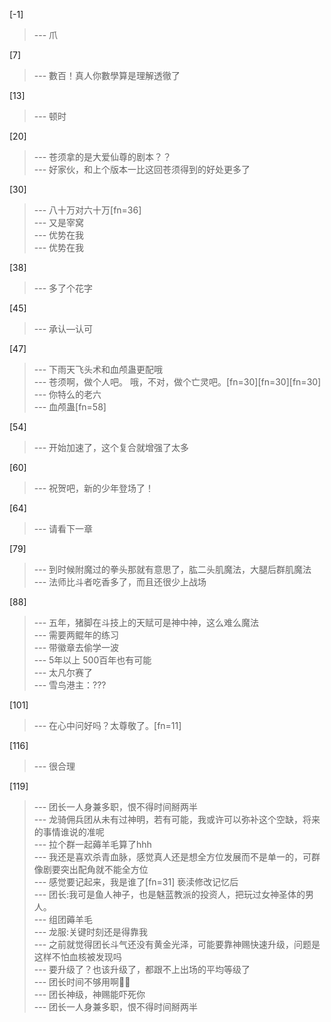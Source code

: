 
[-1] 
>--- 爪<br>

[7] 
>--- 數百！真人你數學算是理解透徹了<br>

[13] 
>--- 顿时<br>

[20] 
>--- 苍须拿的是大爱仙尊的剧本？？<br>
>--- 好家伙，和上个版本一比这回苍须得到的好处更多了<br>

[30] 
>--- 八十万对六十万[fn=36]<br>
>--- 又是宰窝<br>
>--- 优势在我<br>
>--- 优势在我<br>

[38] 
>--- 多了个花字<br>

[45] 
>--- 承认—认可<br>

[47] 
>--- 下雨天飞头术和血颅蛊更配哦<br>
>--- 苍须啊，做个人吧。
哦，不对，做个亡灵吧。[fn=30][fn=30][fn=30]<br>
>--- 你特么的老六<br>
>--- 血颅蛊[fn=58]<br>

[54] 
>--- 开始加速了，这个复合就增强了太多<br>

[60] 
>--- 祝贺吧，新的少年登场了！<br>

[64] 
>--- 请看下一章<br>

[79] 
>--- 到时候附魔过的拳头那就有意思了，肱二头肌魔法，大腿后群肌魔法<br>
>--- 法师比斗者吃香多了，而且还很少上战场<br>

[88] 
>--- 五年，猪脚在斗技上的天赋可是神中神，这么难么魔法<br>
>--- 需要两鲲年的练习<br>
>--- 带徽章去偷学一波<br>
>--- 5年以上 500百年也有可能<br>
>--- 太凡尔赛了<br>
>--- 雪鸟港主：???<br>

[101] 
>--- 在心中问好吗？太尊敬了。[fn=11]<br>

[116] 
>--- 很合理<br>

[119] 
>--- 团长一人身兼多职，恨不得时间掰两半<br>
>--- 龙骑佣兵团从未有过神明，若有可能，我或许可以弥补这个空缺，将来的事情谁说的准呢<br>
>--- 拉个群一起薅羊毛算了hhh<br>
>--- 我还是喜欢杀青血脉，感觉真人还是想全方位发展而不是单一的，可群像剧要突出配角就不能全方位<br>
>--- 感觉要记起来，我是谁了[fn=31] 亵渎修改记忆后<br>
>--- 团长:我可是鱼人神子，也是魅蓝教派的投资人，把玩过女神圣体的男人。<br>
>--- 组团薅羊毛<br>
>--- 龙服:关键时刻还是得靠我<br>
>--- 之前就觉得团长斗气还没有黄金光泽，可能要靠神赐快速升级，问题是这样不怕血核被发现吗<br>
>--- 要升级了？也该升级了，都跟不上出场的平均等级了<br>
>--- 团长时间不够用啊😮‍💨<br>
>--- 团长神级，神赐能吓死你<br>
>--- 团长一人身兼多职，恨不得时间掰两半<br>
